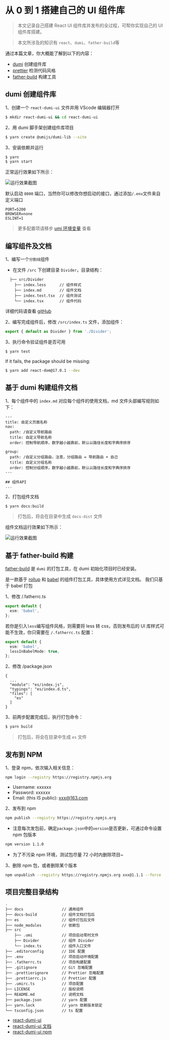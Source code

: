# 从 0 到 1 搭建自己的 UI 组件库

> 本文记录自己搭建 React UI 组件库并发布的全过程，可帮你实现自己的 UI 组件库搭建。

> 本文所涉及的知识有 `react`、`dumi`、`father-build`等

通过本篇文章，你大概能了解到以下的内容：

- [dumi](https://d.umijs.org/zh-CN/config) 创建组件库
- [prettier](https://prettier.io/docs/en/index.html) 检测代码风格
- [father-build](https://github.com/umijs/father) 构建工具

## dumi 创建组件库

1、创建一个 `react-dumi-ui` 文件并用 VScode 编辑器打开

```bash
$ mkdir react-dumi-ui && cd react-dumi-ui
```

2、用 dumi 脚手架创建组件库项目

```bash
$ yarn create @umijs/dumi-lib --site
```

3、安装依赖并运行

```bash
$ yarn
$ yarn start
```

正常运行效果如下所示：

![运行效果截图](/statics/init-start.png)

默认启动 `8000` 端口，当然你可以修改你想启动的接口，通过添加`/.env`文件来自定义端口

```
PORT=5200
BROWSER=none
ESLINT=1
```

> 更多配置项请移步 [umi 环境变量](https://umijs.org/zh-CN/docs/env-variables) 查看

## 编写组件及文档

1、编写一个`分割线`组件

- 在文件 `/src` 下创建目录 `Divider`，目录结构：

```
  ├── src/Divider
    ├── index.less      // 组件样式
    ├── index.md        // 组件文档
    ├── index.test.tsx  // 组件测试
    └── index.tsx       // 组件代码
```

详细代码请查看 [gitHub](https://github.com/liu-ningning/react-dumi-ui/tree/main/src/Divider)

2、编写完成组件后，修改 `/src/index.ts` 文件，添加组件：

```ts
export { default as Divider } from './Divider';
```

3、执行命令验证组件是否可用

```bash
$ yarn test
```

If it fails, the package should be missing:

```bash
$ yarn add react-dom@17.0.1 --dev
```

## 基于 dumi 构建组件文档

1、每个组件中的 `index.md` 对应每个组件的使用文档，md 文件头部编写规则如下：

```
---
title: 自定义页面名称
nav:
  path: /自定义导航路由
  title: 自定义导航名称
  order: 控制导航顺序，数字越小越靠前，默认以路径长度和字典序排序

group:
  path: /自定义分组路由，注意，分组路由 = 导航路由 + 自己
  title: 自定义分组名称
  order: 控制分组顺序，数字越小越靠前，默认以路径长度和字典序排序
---

## 组件API
...
```

2、打包组件文档

```bash
$ yarn docs:build
```

> 打包后，将会在目录中生成 `docs-dist` 文件

组件文档运行效果如下所示：

![运行效果截图](/statics/divider.png)

## 基于 father-build 构建

[father-build](https://github.com/umijs/father) 是 `dumi` 的打包工具，在 dumi 初始化项目时已经安装。

是一款基于 [rollup](https://www.rollupjs.com/) 和 [babel](https://www.babeljs.cn/docs/) 的组件打包工具，具体使用方式详见文档。 我们只基于 babel 打包

1、修改 /.fatherrc.ts

```ts
export default {
  esm: 'babel',
};
```

若你是引入`less`编写组件风格，则需要将 less 转 css，否则发布后的 UI 库样式可能不生效，你只需要在 `/.fatherrc.ts` 配置：

```ts
export default {
  esm: 'babel',
  lessInBabelMode: true,
};
```

2、修改 /package.json

```
{
  ...
  "module": "es/index.js",
  "typings": "es/index.d.ts",
  "files": [
    "es"
  ]
}
```

3、前两步配置完成后，执行打包命令：

```bash
$ yarn build
```

> 打包后，将会在目录中生成 `es` 文件

## 发布到 NPM

1、登录 npm，依次输入相关信息：

```bash
npm login --registry https://registry.npmjs.org
```

- Username: xxxxxx
- Password: xxxxxx
- Email: (this IS public): xxx@163.com

2、发布到 npm

```bash
npm publish --registry https://registry.npmjs.org
```

- 注意每次发包前，确定`package.json`中的`version`是否更新，可通过命令设置 npm 包版本

```bash
npm version 1.1.0
```

- 为了不污染 npm 环境，测试包尽量 72 小时内删除项目~

3、删除 npm 包，或者删除某个版本

```bash
npm unpublish --registry https://registry.npmjs.org xxx@1.1.1 --force
```

## 项目完整目录结构

```
.
├── docs                 // 通用组件
├── docs-build           // 组件文档打包后
├── es                   // 组件打包后文件
├── node_modules         // 依赖包
├── src
    ├── .umi             // 项目启动零时文件
    ├── Divider          // 组件 Divider
    └── index.ts         // 组件入口文件
├── .editorconfig        // IDE 配置
├── .env                 // 项目启动环境配置
├── .fatherrc.ts         // 项目构建配置
├── .gitignore           // Git 忽略配置
├── .prettierignore      // Prettier 忽略配置
├── .prettierrc.js       // Prettier 配置
├── .umirc.ts            // 项目配置
├── LICENSE              // 版权说明
├── README.md            // 说明文档
├── package.json         // yarn 配置
├── yarn.lock            // yarn 依赖版本锁定
└── tsconfig.json        // ts 配置
```

- [react-dumi-ui](https://github.com/liu-ningning/react-dumi-ui)
- [react-dumi-ui 文档](http://49.232.221.71:5206)
- [react-dumi-ui npm](https://www.npmjs.com/package/react-dumi-ui)
